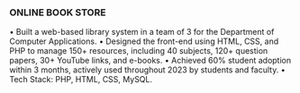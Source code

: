 ### ONLINE BOOK STORE

•	Built a web-based library system in a team of 3 for the Department of Computer Applications.
•	Designed the front-end using HTML, CSS, and PHP to manage 150+ resources, including 40 subjects, 120+ question papers, 30+ YouTube links, and e-books.
•	Achieved 60% student adoption within 3 months, actively used throughout 2023 by students and faculty.
•	Tech Stack: PHP, HTML, CSS, MySQL.
